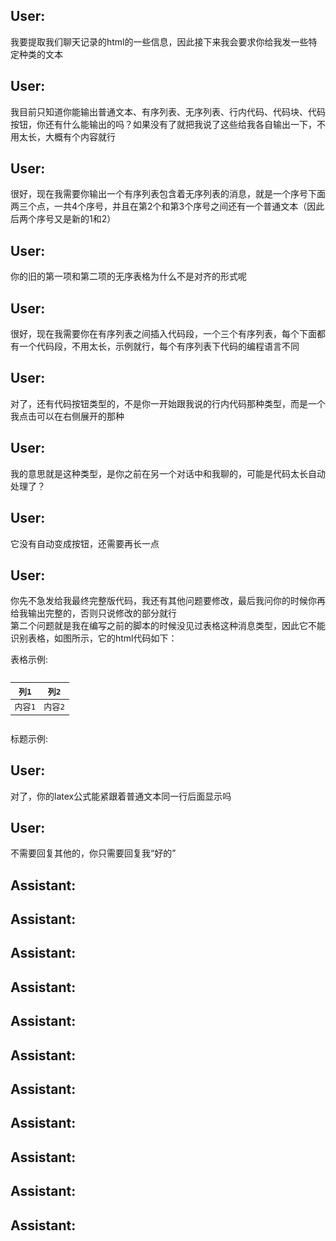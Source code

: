 
## User:

我要提取我们聊天记录的html的一些信息，因此接下来我会要求你给我发一些特定种类的文本


## User:

我目前只知道你能输出普通文本、有序列表、无序列表、行内代码、代码块、代码按钮，你还有什么能输出的吗？如果没有了就把我说了这些给我各自输出一下，不用太长，大概有个内容就行


## User:

很好，现在我需要你输出一个有序列表包含着无序列表的消息，就是一个序号下面两三个点，一共4个序号，并且在第2个和第3个序号之间还有一个普通文本（因此后两个序号又是新的1和2）


## User:

你的旧的第一项和第二项的无序表格为什么不是对齐的形式呢


## User:

很好，现在我需要你在有序列表之间插入代码段，一个三个有序列表，每个下面都有一个代码段，不用太长，示例就行，每个有序列表下代码的编程语言不同


## User:

对了，还有代码按钮类型的，不是你一开始跟我说的行内代码那种类型，而是一个我点击可以在右侧展开的那种


## User:

我的意思就是这种类型，是你之前在另一个对话中和我聊的，可能是代码太长自动处理了？


## User:

它没有自动变成按钮，还需要再长一点


## User:

你先不急发给我最终完整版代码，我还有其他问题要修改，最后我问你的时候你再给我输出完整的，否则只说修改的部分就行  
第二个问题就是我在编写之前的脚本的时候没见过表格这种消息类型，因此它不能识别表格，如图所示，它的html代码如下：  
<p class="whitespace-pre-wrap break-words">表格示例:</p>  
<pre class="font-styrene border-border-100/50 overflow-x-scroll whitespace-nowrap rounded border-[0.5px] shadow-[0_2px_12px_rgba(0,0,0,0.05)]"><table class="bg-bg-100 min-w-full border-separate border-spacing-0 text-sm leading-[1.88888]"><thead class="border-b-border-100/50 border-b-[0.5px] text-left"><tr class="[tbody&gt;&amp;]:odd:bg-bg-500/10"><th class="text-text-000 [&amp;:not(:first-child)]:-x-[hsla(var(--border-100) / 0.5)] font-400 px-2 [&amp;:not(:first-child)]:border-l-[0.5px]">列1</th><th class="text-text-000 [&amp;:not(:first-child)]:-x-[hsla(var(--border-100) / 0.5)] font-400 px-2 [&amp;:not(:first-child)]:border-l-[0.5px]">列2</th></tr></thead><tbody><tr class="[tbody&gt;&amp;]:odd:bg-bg-500/10"><td class="border-t-border-100/50 [&amp;:not(:first-child)]:-x-[hsla(var(--border-100) / 0.5)] border-t-[0.5px] px-2 [&amp;:not(:first-child)]:border-l-[0.5px]">内容1</td><td class="border-t-border-100/50 [&amp;:not(:first-child)]:-x-[hsla(var(--border-100) / 0.5)] border-t-[0.5px] px-2 [&amp;:not(:first-child)]:border-l-[0.5px]">内容2</td></tr></tbody></table></pre>  
<p class="whitespace-pre-wrap break-words">标题示例:</p>


## User:

对了，你的latex公式能紧跟着普通文本同一行后面显示吗


## User:

不需要回复其他的，你只需要回复我“好的”


## Assistant:


## Assistant:


## Assistant:


## Assistant:


## Assistant:


## Assistant:


## Assistant:


## Assistant:


## Assistant:


## Assistant:


## Assistant:
